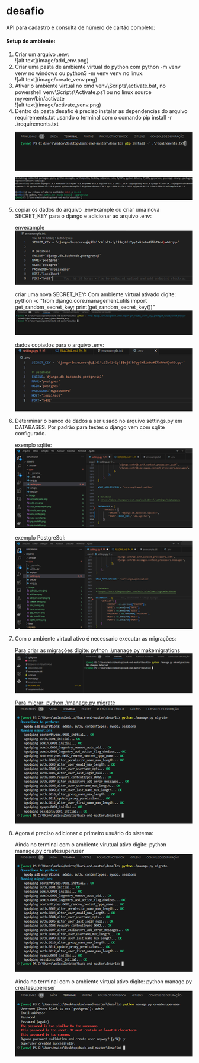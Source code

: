 # desafio

API para cadastro e consulta de número de cartão completo:

<h4>Setup do ambiente:</h4>

<ol>

<li>Criar um arquivo .env:</li>
![alt text](image/add_env.png)

<li>Criar uma pasta de ambiente virtual do python com python -m venv venv no windows ou python3 -m venv venv no linux:</li>
![alt text](image/create_venv.png)

<li>Ativar o ambiente virtual no cmd venv\Scripts\activate.bat, no powershell venv\Scripts\Activate.ps1 ou no linux source myvenv/bin/activate</li>
![alt text](image/activate_venv.png)

<li>Dentro da pasta desafio é preciso instalar as dependencias do arquivo requirements.txt usando o terminal com o comando pip install -r .\requirements.txt</li>

![alt text](image/pip_install1.png)

![alt text](image/pip_install2.png)

<li>copiar os dados do arquivo .envexample ou criar uma nova SECRET_KEY para o django e adicionar ao arquivo .env:</li>

envexample
![alt text](image/add_envexample.png)

criar uma nova SECRET_KEY:
Com ambiente virtual ativado digite: python -c "from django.core.management.utils import get_random_secret_key; print(get_random_secret_key())"
![alt text](image/new_secret.png)

dados copiados para o arquivo .env:
![alt text](image/env_config.png)

<li>Determinar o banco de dados a ser usado no arquivo settings.py em DATABASES. Por padrão para testes o django vem com sqlite configurado.</li>

exemplo sqlite:
![alt text](image/sqlite_config.png)

exemplo PostgreSql:
![alt text](image/postgre_config.png)

<li>Com o ambiente virtual ativo é necessario executar as migrações:</li>

Para criar as migrações digite: python .\manage.py makemigrations
![alt text](image/makemigrations.png)

Para migrar: python .\manage.py migrate
![alt text](image/migrate.png)

<li>Agora é preciso adicionar o primeiro usuário do sistema:</li>

Ainda no terminal com o ambiente virutual ativo digite: python manage.py createsuperuser
![alt text](image/migrate.png)

Ainda no terminal com o ambiente virtual ativo digite: python manage.py createsuperuser
![alt text](image/superuser.png)

<ol>